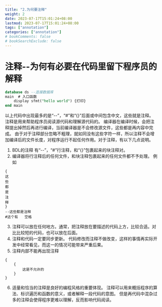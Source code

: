 ```yaml
---
title: "2.为何要注释"
weight: 2
date: 2023-07-17T15:01:24+08:00
lastmod: 2023-07-17T15:01:24+08:00
tags: ["annotation"]
categories: ["annotation"]
# bookComments: false
# bookSearchExclude: false
---
```


# 注释--为何有必要在代码里留下程序员的解释


```sql
database ds --连接数据库
main  # 入口函数
    display sfmt("hello world") {打印}
end main
```
以上代码中出现最多的是“--”，“#”和“{}”后面或中间包含中文，这些就是注释。
注释是用来帮助程序员阅读源代码和理解源代码的。
编译器在编译时候，会把注释提出掉然后再进行编译，当前编译器是不会修改源文件，这些都是再内容中完成。
由于对于注释部分忽略不粗理，就如同没有这些字符一样，所以注释不会增加编译后的文件长度，对程序运行不起任何作用。对于注释，有以下几点说明。

1. BDL的注释 有“--”，“#”行注释，和“{}”包裹起来的块注释对。
2. 编译器将行注释后的任何文件，和块注释包裹起来的任何文件都不予处理。
例如
```
{
这
些
都
是
注
释
}
--这些都是注释
#这个有   空格    
```
3. 注释可以放在任何地方。通常，把注释放在要描述的代码上方，比较合适。对比比较短的代码，也可以放在后面。
4. 注释和代码一定要同步更新。
代码修改而注释不做改变，这样的事情再实际开发中经常看见，而这一的情况可能带来严重后果。
5. 注释内部不能再出现注释
```
{
    {
        这是不允许的
    }
}
```
6. 适量和恰当的注释是良好的编程风格的重要体现。
注释可以用来概括程序的算法、标识遍历和函数的意义，或者解释一段代码的意图。
但是再代码中混杂过多的注释会使得程序更难以理解，反而影响代码阅读。